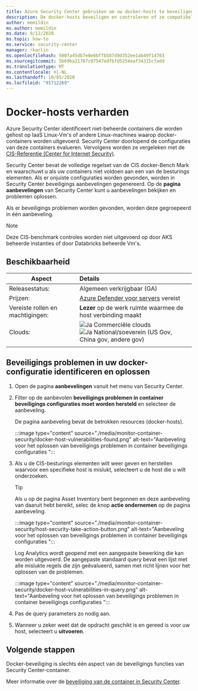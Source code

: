 ```yaml
---
title: Azure Security Center gebruiken om uw docker-hosts te beveiligen en de containers te beschermen
description: De docker-hosts beveiligen en controleren of ze compatibel zijn met de CIS docker Bench Mark
author: memildin
ms.author: memildin
ms.date: 9/12/2020
ms.topic: how-to
ms.service: security-center
manager: rkarlin
ms.openlocfilehash: 500fa45db7e0e6bffb587d9d352ee1ab49f14703
ms.sourcegitcommit: 5b69ba21787c07547edfbfd5254eaf34315cfadd
ms.translationtype: MT
ms.contentlocale: nl-NL
ms.lasthandoff: 10/05/2020
ms.locfileid: "91712269"
---
```

# <a name="harden-your-docker-hosts"></a>Docker-hosts verharden

Azure Security Center identificeert niet-beheerde containers die worden gehost op IaaS Linux-Vm's of andere Linux-machines waarop docker-containers worden uitgevoerd. Security Center doorlopend de configuraties van deze containers evalueren. Vervolgens worden ze vergeleken met de [CIS-Referentie (Center for Internet Security)](https://www.cisecurity.org/benchmark/docker/).

Security Center bevat de volledige regelset van de CIS docker-Bench Mark en waarschuwt u als uw containers niet voldoen aan een van de besturings elementen. Als er onjuiste configuraties worden gevonden, worden in Security Center beveiligings aanbevelingen gegenereerd. Op de **pagina aanbevelingen** van Security Center kunt u aanbevelingen bekijken en problemen oplossen.

Als er beveiligings problemen worden gevonden, worden deze gegroepeerd in één aanbeveling.

>[!NOTE]
> Deze CIS-benchmark controles worden niet uitgevoerd op door AKS beheerde instanties of door Databricks beheerde Vm's.

## <a name="availability"></a>Beschikbaarheid

|Aspect|Details|
|----|:----|
|Releasestatus:|Algemeen verkrijgbaar (GA)|
|Prijzen:|[Azure Defender voor servers](defender-for-servers-introduction.md) vereist|
|Vereiste rollen en machtigingen:|**Lezer** op de werk ruimte waarmee de host verbinding maakt|
|Clouds:|![Ja](./media/icons/yes-icon.png) Commerciële clouds<br>![Ja](./media/icons/yes-icon.png) National/soeverein (US Gov, China gov, andere gov)|
|||

## <a name="identify-and-remediate-security-vulnerabilities-in-your-docker-configuration"></a>Beveiligings problemen in uw docker-configuratie identificeren en oplossen

1. Open de pagina **aanbevelingen** vanuit het menu van Security Center.

1. Filter op de aanbevolen **beveiligings problemen in container beveiligings configuraties moet worden hersteld** en selecteer de aanbeveling.

    De pagina aanbeveling bevat de betrokken resources (docker-hosts). 

    :::image type="content" source="./media/monitor-container-security/docker-host-vulnerabilities-found.png" alt-text="Aanbeveling voor het oplossen van beveiligings problemen in container beveiligings configuraties ":::

1. Als u de CIS-besturings elementen wilt weer geven en herstellen waarvoor een specifieke host is mislukt, selecteert u de host die u wilt onderzoeken. 

    > [!TIP]
    > Als u op de pagina Asset Inventory bent begonnen en deze aanbeveling van daaruit hebt bereikt, selec de knop **actie ondernemen** op de pagina aanbeveling.
    >
    > :::image type="content" source="./media/monitor-container-security/host-security-take-action-button.png" alt-text="Aanbeveling voor het oplossen van beveiligings problemen in container beveiligings configuraties ":::

    Log Analytics wordt geopend met een aangepaste bewerking die kan worden uitgevoerd. De aangepaste standaard query bevat een lijst met alle mislukte regels die zijn geëvalueerd, samen met richt lijnen voor het oplossen van de problemen.

    :::image type="content" source="./media/monitor-container-security/docker-host-vulnerabilities-in-query.png" alt-text="Aanbeveling voor het oplossen van beveiligings problemen in container beveiligings configuraties ":::

1. Pas de query parameters zo nodig aan.

1. Wanneer u zeker weet dat de opdracht geschikt is en gereed is voor uw host, selecteert u **uitvoeren**.


## <a name="next-steps"></a>Volgende stappen

Docker-beveiliging is slechts één aspect van de beveiligings functies van Security Center-container. 

Meer informatie over de [beveiliging van de container in Security Center](container-security.md).